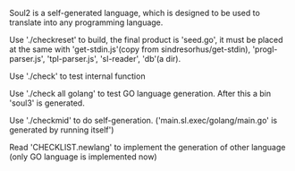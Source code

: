 Soul2 is a self-generated language, which is designed to be used to translate into any programming language.

Use './checkreset' to build, the final product is 'seed.go', it must be placed at the same with 'get-stdin.js'(copy from sindresorhus/get-stdin), 'progl-parser.js', 'tpl-parser.js', 'sl-reader', 'db'(a dir).

Use './check' to test internal function

Use './check all golang' to test GO language generation. After this a bin 'soul3' is generated. 

Use './checkmid' to do self-generation. ('main.sl.exec/golang/main.go' is generated by running itself')

Read 'CHECKLIST.newlang' to implement the generation of other language (only GO language is implemented now)